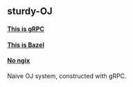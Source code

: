 ## sturdy-OJ

#### [This is gRPC](https://grpc.io/docs/tutorials/basic/c.html)

#### [This is Bazel](https://docs.bazel.build/versions/master/tutorial/cpp.html)

#### [No ngix](http://nginx.org/en/docs/beginners_guide.html)
Naive OJ system, constructed with gRPC.
